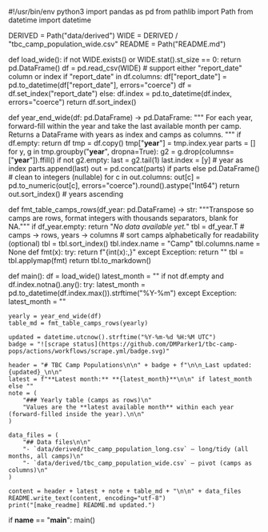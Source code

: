 #!/usr/bin/env python3
import pandas as pd
from pathlib import Path
from datetime import datetime

DERIVED = Path("data/derived")
WIDE = DERIVED / "tbc_camp_population_wide.csv"
README = Path("README.md")

def load_wide():
    if not WIDE.exists() or WIDE.stat().st_size == 0:
        return pd.DataFrame()
    df = pd.read_csv(WIDE)
    # support either "report_date" column or index
    if "report_date" in df.columns:
        df["report_date"] = pd.to_datetime(df["report_date"], errors="coerce")
        df = df.set_index("report_date")
    else:
        df.index = pd.to_datetime(df.index, errors="coerce")
    return df.sort_index()

def year_end_wide(df: pd.DataFrame) -> pd.DataFrame:
    """
    For each year, forward-fill within the year and take the last available month per camp.
    Returns a DataFrame with years as index and camps as columns.
    """
    if df.empty:
        return df
    tmp = df.copy()
    tmp["__year__"] = tmp.index.year
    parts = []
    for y, g in tmp.groupby("__year__", dropna=True):
        g2 = g.drop(columns=["__year__"]).ffill()
        if not g2.empty:
            last = g2.tail(1)
            last.index = [y]  # year as index
            parts.append(last)
    out = pd.concat(parts) if parts else pd.DataFrame()
    # clean to integers (nullable)
    for c in out.columns:
        out[c] = pd.to_numeric(out[c], errors="coerce").round().astype("Int64")
    return out.sort_index()  # years ascending

def fmt_table_camps_rows(df_year: pd.DataFrame) -> str:
    """Transpose so camps are rows, format integers with thousands separators, blank for NA."""
    if df_year.empty:
        return "_No data available yet._"
    tbl = df_year.T  # camps -> rows, years -> columns
    # sort camps alphabetically for readability (optional)
    tbl = tbl.sort_index()
    tbl.index.name = "Camp"
    tbl.columns.name = None
    def fmt(x):
        try:
            return f"{int(x):,}"
        except Exception:
            return ""
    tbl = tbl.applymap(fmt)
    return tbl.to_markdown()

def main():
    df = load_wide()
    latest_month = ""
    if not df.empty and df.index.notna().any():
        try:
            latest_month = pd.to_datetime(df.index.max()).strftime("%Y-%m")
        except Exception:
            latest_month = ""

    yearly = year_end_wide(df)
    table_md = fmt_table_camps_rows(yearly)

    updated = datetime.utcnow().strftime("%Y-%m-%d %H:%M UTC")
    badge = "![scrape status](https://github.com/DMParker1/tbc-camp-pops/actions/workflows/scrape.yml/badge.svg)"

    header = "# TBC Camp Populations\n\n" + badge + f"\n\n_Last updated: {updated}_\n\n"
    latest = f"**Latest month:** **{latest_month}**\n\n" if latest_month else ""
    note = (
        "### Yearly table (camps as rows)\n"
        "Values are the **latest available month** within each year (forward-filled inside the year).\n\n"
    )

    data_files = (
        "## Data files\n\n"
        "- `data/derived/tbc_camp_population_long.csv` — long/tidy (all months, all camps)\n"
        "- `data/derived/tbc_camp_population_wide.csv` — pivot (camps as columns)\n"
    )

    content = header + latest + note + table_md + "\n\n" + data_files
    README.write_text(content, encoding="utf-8")
    print("[make_readme] README.md updated.")

if __name__ == "__main__":
    main()
